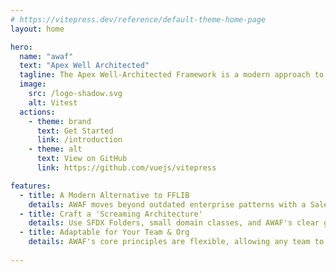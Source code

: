 ```yaml
---
# https://vitepress.dev/reference/default-theme-home-page
layout: home

hero:
  name: "awaf"
  text: "Apex Well Architected"
  tagline: The Apex Well-Architected Framework is a modern approach to scaling Salesforce development with clean Apex code.
  image:
    src: /logo-shadow.svg
    alt: Vitest
  actions:
    - theme: brand
      text: Get Started
      link: /introduction
    - theme: alt
      text: View on GitHub
      link: https://github.com/vuejs/vitepress

features:
  - title: A Modern Alternative to FFLIB
    details: AWAF moves beyond outdated enterprise patterns with a Salesforce-first approach that prioritizes guiding principles over arbitrary layers.
  - title: Craft a 'Screaming Architecture'
    details: Use SFDX Folders, small domain classes, and AWAF's clear guidelines for structuring business logic. This makes your codebase's intent instantly obvious, simplifying navigation, understanding, and maintenance.
  - title: Adaptable for Your Team & Org
    details: AWAF's core principles are flexible, allowing any team to progressively adopt practices that make sense for their specific org complexity and codebase maturity.
  
---
```


